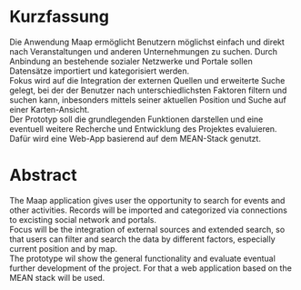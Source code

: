 # Kurzfassung

Die Anwendung Maap ermöglicht Benutzern möglichst einfach und direkt nach Veranstaltungen und anderen Unternehmungen zu suchen. Durch Anbindung an bestehende sozialer Netzwerke und Portale sollen Datensätze importiert und kategorisiert werden.  
Fokus wird auf die Integration der externen Quellen und erweiterte Suche gelegt, bei der der Benutzer nach unterschiedlichsten Faktoren filtern und suchen kann, inbesonders mittels seiner aktuellen Position und Suche auf einer Karten-Ansicht.  
Der Prototyp soll die grundlegenden Funktionen darstellen und eine eventuell weitere Recherche und Entwicklung des Projektes evaluieren. Dafür wird eine Web-App basierend auf dem MEAN-Stack genutzt.

# Abstract

The Maap application gives user the opportunity to search for events and other activities. Records will be imported and categorized via connections to excisting social network and portals.  
Focus will be the integration of external sources and extended search, so that users can filter and search the data by different factors, especially current position and by map.  
The prototype wil show the general functionality and evaluate eventual further development of the project. For that a web application based on the MEAN stack will be used.
